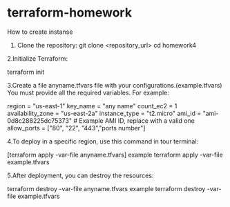 # terraform-homework
How to create instanse

1. Clone the repository:
 git clone <repository_url>
 cd homework4

2.Initialize Terraform:

terraform init

3.Create a file anyname.tfvars file with your configurations.(example.tfvars) You must provide all the required variables.  For example:

region = "us-east-1"
key_name = "any name"
count_ec2 = 1
availability_zone = "us-east-2a"
instance_type = "t2.micro"
ami_id = "ami-0d8c288225dc75373" # Example AMI ID, replace with a valid one
allow_ports = ["80", "22", "443","ports number"]

4.To deploy in a specific region, use this command in tour terminal:


[terraform apply -var-file anyname.tfvars]    example    terraform apply -var-file example.tfvars

5.After deployment, you can destroy the resources:

terraform destroy -var-file anyname.tfvars    example    terraform destroy -var-file example.tfvars

